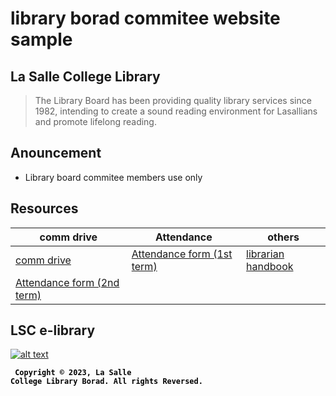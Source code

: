 # library borad commitee website sample

## La Salle College Library
> The Library Board has been providing quality library services since 1982, intending to create a sound reading environment for Lasallians and promote lifelong reading.

## Anouncement
* Library board commitee members use only

## Resources



comm drive | Attendance | others
--- | --- | ---
[comm drive](https://drive.google.com/drive/folders/1N611CrInSh7oY2FuZ8u8YkOOIvAwqU86) | [Attendance form (1st term)](https://docs.google.com/spreadsheets/d/14DzmjfQTArHO2FmXFQNhxUUM51d95F66g004F39XtqY/edit#gid=1924342195) |  [librarian handbook](https://drive.google.com/file/d/1gNilI_ws1JOCsFQLxM7ilPIUNptp8_II/view) |
 | [Attendance form (2nd term)](https://docs.google.com/spreadsheets/d/1Q33TerCTj0eNQ945BL0Jky5tu64wRmAzYl41D2KF6rY/edit#gid=1924342195)

## LSC e-library
[![alt text](https://assets.weforum.org/article/image/JMF96ETfn1kSViVnUou1Z0XIDwWcPpT5mrPc7-ytpAc.jpg)](https://sites.google.com/lasalle.edu.hk/e-library/home)

<code style="color : black"> **Copyright © 2023, La Salle College Library Borad. All rights Reversed.** </code>
